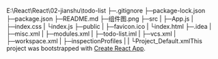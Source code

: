 E:\React\React\02-jianshu\todo-list
├─.gitignore
├─package-lock.json
├─package.json
├─README.md
├─组件图.png
├─src
|  ├─App.js
|  ├─index.css
|  └index.js
├─public
|   ├─favicon.ico
|   └index.html
├─.idea
|   ├─misc.xml
|   ├─modules.xml
|   ├─todo-list.iml
|   ├─vcs.xml
|   ├─workspace.xml
|   ├─inspectionProfiles
|   |         └Project_Default.xmlThis project was bootstrapped with [Create React App](https://github.com/facebook/create-react-app).

